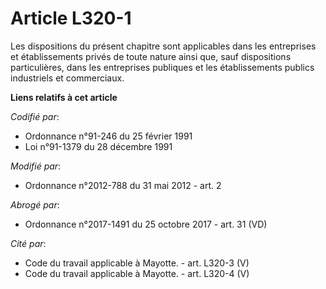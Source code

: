 # Article L320-1

Les dispositions du présent chapitre sont applicables dans les entreprises et établissements privés de toute nature ainsi
que, sauf dispositions particulières, dans les entreprises publiques et les établissements publics industriels et
commerciaux.

**Liens relatifs à cet article**

_Codifié par_:

  - Ordonnance n°91-246 du 25 février 1991
  - Loi n°91-1379 du 28 décembre 1991

_Modifié par_:

  - Ordonnance n°2012-788 du 31 mai 2012 - art. 2

_Abrogé par_:

  - Ordonnance n°2017-1491 du 25 octobre 2017 - art. 31 (VD)

_Cité par_:

  - Code du travail applicable à Mayotte. - art. L320-3 (V)
  - Code du travail applicable à Mayotte. - art. L320-4 (V)
